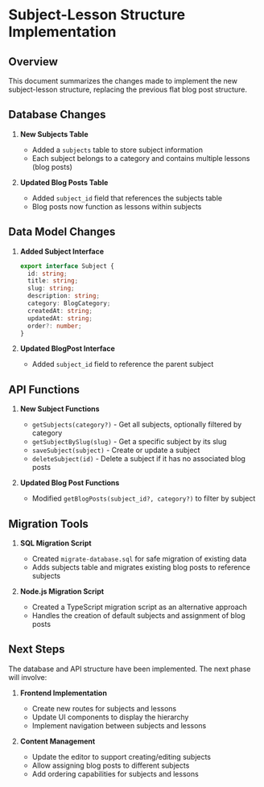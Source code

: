 # Subject-Lesson Structure Implementation

## Overview

This document summarizes the changes made to implement the new subject-lesson structure, replacing the previous flat blog post structure.

## Database Changes

1. **New Subjects Table**

   - Added a `subjects` table to store subject information
   - Each subject belongs to a category and contains multiple lessons (blog posts)

2. **Updated Blog Posts Table**
   - Added `subject_id` field that references the subjects table
   - Blog posts now function as lessons within subjects

## Data Model Changes

1. **Added Subject Interface**

   ```typescript
   export interface Subject {
     id: string;
     title: string;
     slug: string;
     description: string;
     category: BlogCategory;
     createdAt: string;
     updatedAt: string;
     order?: number;
   }
   ```

2. **Updated BlogPost Interface**
   - Added `subject_id` field to reference the parent subject

## API Functions

1. **New Subject Functions**

   - `getSubjects(category?)` - Get all subjects, optionally filtered by category
   - `getSubjectBySlug(slug)` - Get a specific subject by its slug
   - `saveSubject(subject)` - Create or update a subject
   - `deleteSubject(id)` - Delete a subject if it has no associated blog posts

2. **Updated Blog Post Functions**
   - Modified `getBlogPosts(subject_id?, category?)` to filter by subject

## Migration Tools

1. **SQL Migration Script**

   - Created `migrate-database.sql` for safe migration of existing data
   - Adds subjects table and migrates existing blog posts to reference subjects

2. **Node.js Migration Script**
   - Created a TypeScript migration script as an alternative approach
   - Handles the creation of default subjects and assignment of blog posts

## Next Steps

The database and API structure have been implemented. The next phase will involve:

1. **Frontend Implementation**

   - Create new routes for subjects and lessons
   - Update UI components to display the hierarchy
   - Implement navigation between subjects and lessons

2. **Content Management**
   - Update the editor to support creating/editing subjects
   - Allow assigning blog posts to different subjects
   - Add ordering capabilities for subjects and lessons
